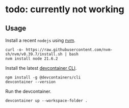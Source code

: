 # todo: currently not working

## Usage

Install a recent `nodejs` using [nvm](https://github.com/nvm-sh/nvm).

```
curl -o- https://raw.githubusercontent.com/nvm-sh/nvm/v0.39.7/install.sh | bash
nvm install node 21.6.2
```

Install the latest [devcontainer CLI](https://code.visualstudio.com/docs/devcontainers/devcontainer-cli).

```
npm install -g @devcontainers/cli
devcontainer --version
```

Run the devcontainer.

```
devcontainer up --workspace-folder .
```